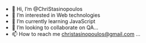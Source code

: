- 👋 Hi, I’m @ChriStasinopoulos
- 👀 I’m interested in Web technologies
- 🌱 I’m currently learning JavaScript
- 💞️ I’m looking to collaborate on QA...
- 📫 How to reach me christasinopoulos@gmail.com
  ...

<!---
ChriStasinopoulos/ChriStasinopoulos is a ✨ special ✨ repository because its `README.md` (this file) appears on your GitHub profile.
You can click the Preview link to take a look at your changes.
--->
